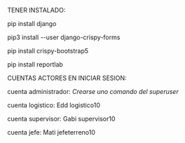 TENER INSTALADO:

pip install django

pip3 install --user django-crispy-forms

pip install crispy-bootstrap5

pip install reportlab

CUENTAS ACTORES EN INICIAR SESION:

cuenta administrador: *Crearse uno comando del superuser*

cuenta logistico: Edd logistico10

cuenta supervisor: Gabi supervisor10

cuenta jefe: Mati jefeterreno10


